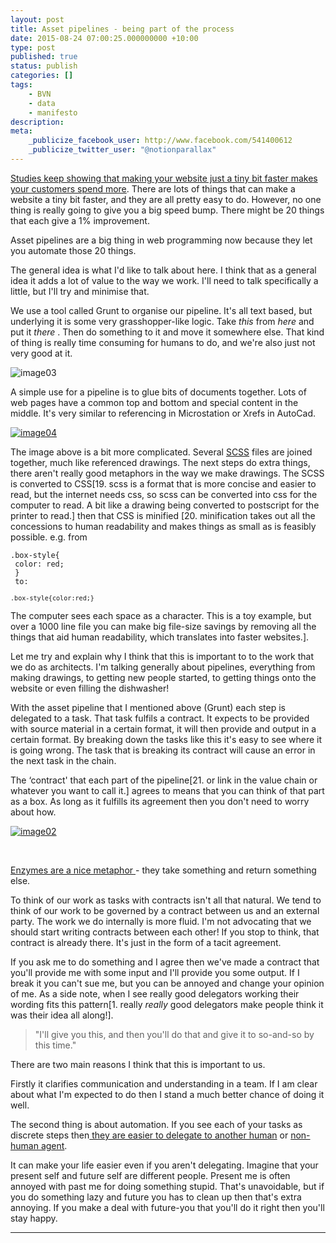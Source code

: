 ```yaml
---
layout: post
title: Asset pipelines - being part of the process
date: 2015-08-24 07:00:25.000000000 +10:00
type: post
published: true
status: publish
categories: []
tags:
    - BVN
    - data
    - manifesto
description:
meta:
    _publicize_facebook_user: http://www.facebook.com/541400612
    _publicize_twitter_user: "@notionparallax"
---
```


<a title="Google Research Blog | The latest news from Research at Google | Speed Matters" href="http://googleresearch.blogspot.com.au/2009/06/speed-matters.html">Studies keep showing that making your website just a tiny bit faster </a><a title="HOW ONE SECOND COULD COST AMAZON $1.6 BILLION IN SALES" href="http://www.fastcompany.com/1825005/how-one-second-could-cost-amazon-16-billion-sales">makes your customers spend more</a>. There are lots of things that can make a website a tiny bit faster, and they are all pretty easy to do. However, no one thing is really going to give you a big speed bump. There might be 20 things that each give a 1% improvement.

Asset pipelines are a big thing in web programming now because they let you automate those 20 things.

The general idea is what I'd like to talk about here. I think that as a general idea it adds a lot of value to the way we work. I'll need to talk specifically a little, but I'll try and minimise that.

We use a tool called Grunt to organise our pipeline. It's all text based, but underlying it is some very grasshopper-like logic. Take _this_ from _here_ and put it _there_ . Then do something to it and move it somewhere else. That kind of thing is really time consuming for humans to do, and we're also just not very good at it.

<img class="size-full wp-image-1849 alignnone" src="{{ site.baseurl }}/assets/image03.png" alt="image03" />

A simple use for a pipeline is to glue bits of documents together. Lots of web pages have a common top and bottom and special content in the middle. It's very similar to referencing in Microstation or Xrefs in AutoCad.

<a href="/wordpress/wp-content/uploads/2015/08/image04.png" rel="attachment wp-att-1848"><img class="alignright size-full wp-image-1848" src="{{ site.baseurl }}/assets/image04.png" alt="image04" /></a>

The image above is a bit more complicated. Several <a href="http://sass-lang.com/">SCSS</a> files are joined together, much like referenced drawings. The next steps do extra things, there aren't really good metaphors in the way we make drawings. The SCSS is converted to CSS[19. scss is a format that is more concise and easier to read, but the internet needs css, so scss can be converted into css for the computer to read. A bit like a drawing being converted to postscript for the printer to read.] then that CSS is minified [20. minification takes out all the concessions to human readability and makes things as small as is feasibly possible. e.g. from

<code>.box-style{<br />
color: red;<br />
}<br />
to:<br />
<code>.box-style{color:red;}</code></code>

The computer sees each space as a character. This is a toy example, but over a 1000 line file you can make big file-size savings by removing all the things that aid human readability, which translates into faster websites.].

Let me try and explain why I think that this is important to to the work that we do as architects. I'm talking generally about pipelines, everything from making drawings, to getting new people started, to getting things onto the website or even filling the dishwasher!

With the asset pipeline that I mentioned above (Grunt) each step is delegated to a task. That task fulfils a contract. It expects to be provided with source material in a certain format, it will then provide and output in a certain format. By breaking down the tasks like this it's easy to see where it is going wrong. The task that is breaking its contract will cause an error in the next task in the chain.

The ‘contract' that each part of the pipeline[21. or link in the value chain or whatever you want to call it.] agrees to means that you can think of that part as a box. As long as it fulfills its agreement then you don't need to worry about how.

<a href="/wordpress/wp-content/uploads/2015/08/image02.jpg" rel="attachment wp-att-1850"><img class="size-full wp-image-1850 alignnone" src="{{ site.baseurl }}/assets/image02.jpg" alt="image02" /></a>

&nbsp;

<p class="c2 c4 c25"><a href="http://www.google.com/url?q=http%3A%2F%2Fwww.chem4kids.com%2Ffiles%2Fbio_enzymes.html&amp;sa=D&amp;sntz=1&amp;usg=AFQjCNGD-692o6iIs83aLNDP3BGhTvXbgg">Enzymes are a nice metaphor </a>- they take something and return something else.

To think of our work as tasks with contracts isn't all that natural. We tend to think of our work to be governed by a contract between us and an external party. The work we do internally is more fluid. I'm not advocating that we should start writing contracts between each other! If you stop to think, that contract is already there. It's just in the form of a tacit agreement.

If you ask me to do something and I agree then we've made a contract that you'll provide me with some input and I'll provide you some output. If I break it you can't sue me, but you can be annoyed and change your opinion of me. As a side note, when I see really good delegators working their wording fits this pattern[1. really _really_ good delegators make people think it was their idea all along!].

<blockquote>
"I'll give you this, and then you'll do that and give it to so-and-so by this time."
</blockquote>

There are two main reasons I think that this is important to us.

Firstly it clarifies communication and understanding in a team. If I am clear about what I'm expected to do then I stand a much better chance of doing it well.

The second thing is about automation. If you see each of your tasks as discrete steps then<a href="http://notionparallax.co.uk/wordpress/?p=1768"> they are easier to delegate to another human</a> or <a href="http://www.bruno-latour.fr/sites/default/files/35-MIXING-H-ET-NH-GBpdf_0.pdf">non-human agent</a>.

It can make your life easier even if you aren't delegating. Imagine that your present self and future self are different people. Present me is often annoyed with past me for doing something stupid. That's unavoidable, but if you do something lazy and future you has to clean up then that's extra annoying. If you make a deal with future-you that you'll do it right then you'll stay happy.

<hr />

[^1]: really _really_ good delegators make people think it was their idea all along!

